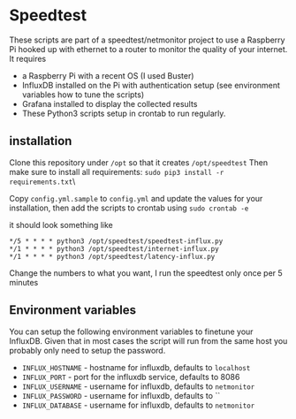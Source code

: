# Speedtest

These scripts are part of a speedtest/netmonitor project to use a Raspberry Pi hooked up with ethernet to a router to monitor the quality of your internet. It requires

- a Raspberry Pi with a recent OS (I used Buster)
- InfluxDB installed on the Pi with authentication setup (see environment variables how to tune the scripts)
- Grafana installed to display the collected results
- These Python3 scripts setup in crontab to run regularly.


## installation

Clone this repository under `/opt` so that it creates `/opt/speedtest`
Then make sure to install all requirements: `sudo pip3 install -r requirements.txt`\

Copy `config.yml.sample` to `config.yml` and update the values for your installation, then add the scripts to crontab using `sudo crontab -e`

it should look something like

```
*/5 * * * * python3 /opt/speedtest/speedtest-influx.py
*/1 * * * * python3 /opt/speedtest/internet-influx.py
*/1 * * * * python3 /opt/speedtest/latency-influx.py
```

Change the numbers to what you want, I run the speedtest only once per 5 minutes


## Environment variables

You can setup the following environment variables to finetune your InfluxDB. Given that in most cases the script will run from the same host you probably only need to setup the password.

- `INFLUX_HOSTNAME` - hostname for influxdb, defaults to `localhost`
- `INFLUX_PORT` - port for the influxdb service, defaults to 8086
- `INFLUX_USERNAME` - username for influxdb, defaults to `netmonitor`
- `INFLUX_PASSWORD` - username for influxdb, defaults to ``
- `INFLUX_DATABASE` - username for influxdb, defaults to `netmonitor`
